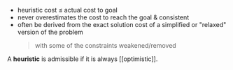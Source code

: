 - heuristic cost ≤ actual cost to goal
- never overestimates the cost to reach the goal & consistent
- often be derived from the exact solution cost of a simplified or "relaxed" version of the problem
	> with some of the constraints weakened/removed
	
A **heuristic** is admissible if it is always [[optimistic]].
